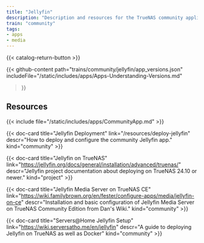 ```yaml
---
title: "Jellyfin"
description: "Description and resources for the TrueNAS community application called Jellyfin."
train: "community"
tags:
- apps
- media
---
```


{{< catalog-return-button >}}

{{< github-content 
    path="trains/community/jellyfin/app_versions.json"
	includeFile="/static/includes/apps/Apps-Understanding-Versions.md"
>}}

## Resources

{{< include file="/static/includes/apps/CommunityApp.md" >}}

<div class="docs-sections">

{{< doc-card title="Jellyfin Deployment" link="/resources/deploy-jellyfin"
descr="How to deploy and configure the community Jellyfin app." kind="community" >}}

{{< doc-card title="Jellyfin on TrueNAS" link="https://jellyfin.org/docs/general/installation/advanced/truenas/"
descr="Jellyfin project documentation about deploying on TrueNAS 24.10 or newer." kind="project" >}}

{{< doc-card title="Jellyfin Media Server on TrueNAS CE" link="https://wiki.familybrown.org/en/fester/configure-apps/media/jellyfin-on-ce"
descr="Installation and basic configuration of Jellyfin Media Server on TrueNAS Community Edition from Dan's Wiki." kind="community" >}}

{{< doc-card title="Servers@Home Jellyfin Setup" link="https://wiki.serversatho.me/en/jellyfin"
descr="A guide to deploying Jellyfin on TrueNAS as well as Docker" kind="community" >}}

</div>
